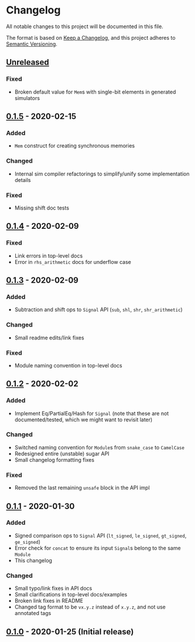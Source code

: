 # Changelog
All notable changes to this project will be documented in this file.

The format is based on [Keep a Changelog](https://keepachangelog.com/en/1.0.0/),
and this project adheres to [Semantic Versioning](https://semver.org/spec/v2.0.0.html).

## [Unreleased]
### Fixed
- Broken default value for `Mem`s with single-bit elements in generated simulators

## [0.1.5] - 2020-02-15
### Added
- `Mem` construct for creating synchronous memories

### Changed
- Internal sim compiler refactorings to simplify/unify some implementation details

### Fixed
- Missing shift doc tests

## [0.1.4] - 2020-02-09
### Fixed
- Link errors in top-level docs
- Error in `rhs_arithmetic` docs for underflow case

## [0.1.3] - 2020-02-09
### Added
- Subtraction and shift ops to `Signal` API (`sub`, `shl`, `shr`, `shr_arithmetic`)

### Changed
- Small readme edits/link fixes

### Fixed
- Module naming convention in top-level docs

## [0.1.2] - 2020-02-02
### Added
- Implement Eq/PartialEq/Hash for `Signal` (note that these are not documented/tested, which we might want to revisit later)

### Changed
- Switched naming convention for `Module`s from `snake_case` to `CamelCase`
- Redesigned entire (unstable) sugar API
- Small changelog formatting fixes

### Fixed
- Removed the last remaining `unsafe` block in the API impl

## [0.1.1] - 2020-01-30
### Added
- Signed comparison ops to `Signal` API (`lt_signed`, `le_signed`, `gt_signed`, `ge_signed`)
- Error check for `concat` to ensure its input `Signal`s belong to the same `Module`
- This changelog

### Changed
- Small typo/link fixes in API docs
- Small clarifications in top-level docs/examples
- Broken link fixes in README
- Changed tag format to be `vx.y.z` instead of `x.y.z`, and not use annotated tags

## [0.1.0] - 2020-01-25 (Initial release)

[Unreleased]: https://github.com/yupferris/kaze/compare/v0.1.5...HEAD
[0.1.5]: https://github.com/yupferris/kaze/compare/v0.1.4..v0.1.5
[0.1.4]: https://github.com/yupferris/kaze/compare/v0.1.3..v0.1.4
[0.1.3]: https://github.com/yupferris/kaze/compare/v0.1.2..v0.1.3
[0.1.2]: https://github.com/yupferris/kaze/compare/v0.1.1..v0.1.2
[0.1.1]: https://github.com/yupferris/kaze/compare/v0.1.0..v0.1.1
[0.1.0]: https://github.com/yupferris/kaze/releases/tag/v0.1.0
